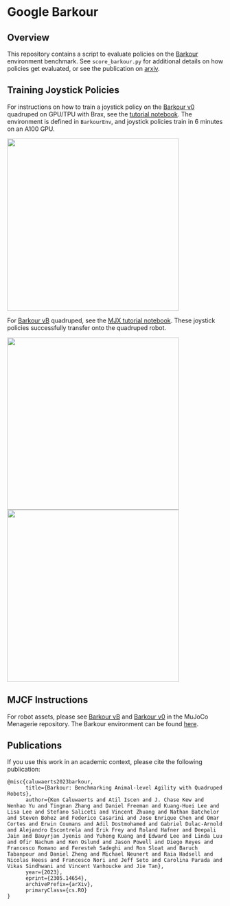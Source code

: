 # Google Barkour

## Overview

This repository contains a script to evaluate policies on the [Barkour](https://github.com/google-deepmind/mujoco_menagerie/tree/main/google_barkour_v0#google-barkour-v0-description-mjcf) environment benchmark. See `score_barkour.py` for additional details on how policies get evaluated, or see the publication on [arxiv](https://arxiv.org/abs/2305.14654).

## Training Joystick Policies

For instructions on how to train a joystick policy on the [Barkour v0](https://github.com/google-deepmind/mujoco_menagerie/tree/main/google_barkour_v0) quadruped on GPU/TPU with Brax, see the [tutorial notebook](https://colab.research.google.com/github/google/brax/blob/main/brax/experimental/barkour/tutorial.ipynb). The environment is defined in `BarkourEnv`, and joystick policies train in 6 minutes on an A100 GPU.

<p float="left">
  <img src="assets/joystick_v0.gif" width="400">
</p>


For [Barkour vB](https://github.com/google-deepmind/mujoco_menagerie/tree/main/google_barkour_vb) quadruped, see the [MJX tutorial notebook](https://colab.research.google.com/github/google-deepmind/mujoco/blob/main/mjx/tutorial.ipynb). These joystick policies successfully transfer onto the quadruped robot.

<p float="left">
  <img src="assets/joystick.gif" width="400">
  <img src="assets/joystick_real.gif" width="400">
</p>


## MJCF Instructions

For robot assets, please see [Barkour vB](https://github.com/google-deepmind/mujoco_menagerie/tree/main/google_barkour_vb) and [Barkour v0](https://github.com/google-deepmind/mujoco_menagerie/tree/main/google_barkour_v0) in the MuJoCo Menagerie repository. The Barkour environment can be found [here](https://github.com/google-deepmind/mujoco_menagerie/blob/main/google_barkour_v0/scene_barkour.xml).


## Publications

If you use this work in an academic context, please cite the following publication:

    @misc{caluwaerts2023barkour,
          title={Barkour: Benchmarking Animal-level Agility with Quadruped Robots},
          author={Ken Caluwaerts and Atil Iscen and J. Chase Kew and Wenhao Yu and Tingnan Zhang and Daniel Freeman and Kuang-Huei Lee and Lisa Lee and Stefano Saliceti and Vincent Zhuang and Nathan Batchelor and Steven Bohez and Federico Casarini and Jose Enrique Chen and Omar Cortes and Erwin Coumans and Adil Dostmohamed and Gabriel Dulac-Arnold and Alejandro Escontrela and Erik Frey and Roland Hafner and Deepali Jain and Bauyrjan Jyenis and Yuheng Kuang and Edward Lee and Linda Luu and Ofir Nachum and Ken Oslund and Jason Powell and Diego Reyes and Francesco Romano and Feresteh Sadeghi and Ron Sloat and Baruch Tabanpour and Daniel Zheng and Michael Neunert and Raia Hadsell and Nicolas Heess and Francesco Nori and Jeff Seto and Carolina Parada and Vikas Sindhwani and Vincent Vanhoucke and Jie Tan},
          year={2023},
          eprint={2305.14654},
          archivePrefix={arXiv},
          primaryClass={cs.RO}
    }